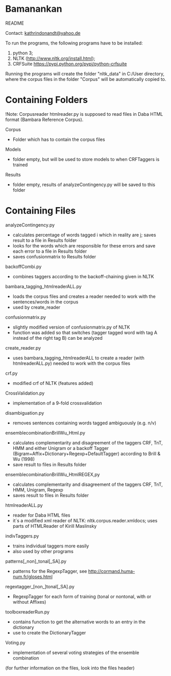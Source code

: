 # Bamanankan

README

Contact: kathrindonandt@yahoo.de

To run the programs, the following programs have to be installed:
1. python 3;
2. NLTK (http://www.nltk.org/install.html);
3. CRFSuite https://pypi.python.org/pypi/python-crfsuite

Running the programs will create the folder "nltk_data" in C:/User directory, where the corpus files in the folder "Corpus" will be automatically copied to.


Containing Folders
==================

!Note: Corpusreader htmlreader.py is supposed to read files in Daba HTML format (Bambara Reference Corpus).

Corpus
- Folder which has to contain the corpus files

Models
- folder empty, but will be used to store models to when CRFTaggers is trained

Results
- folder empty, results of analyzeContingency.py will be saved to this folder



Containing Files 
================

analyzeContingency.py 
- calculates percentage of words tagged i which in reality are j; saves result to a file in Results folder
- looks for the words which are responsible for these errors and save each error to a file in Results folder
- saves confusionmatrix to Results folder

backoffCombi.py
- combines taggers according to the backoff-chaining given in NLTK

bambara_tagging_htmlreaderALL.py
- loads the corpus files and creates a reader needed to work with the sentences/words in the corpus
- used by create_reader

confusionmatrix.py
- slightly modified version of confusionmatrix.py of NLTK
- function was added so that switches (tagger tagged word with tag A instead of the right tag B) can be analyzed

create_reader.py
- uses bambara_tagging_htmlreaderALL to create a reader (with htmlreaderALL.py) needed to work with the corpus files

crf.py
- modified crf of NLTK (features added)

CrossValidation.py
- implementation of a 9-fold crossvalidation

disambiguation.py
- removes sentences containing words tagged ambiguously (e.g. n/v)

ensemblecombinationBrillWu_Html.py
- calculates complementarity and disagreement of the taggers CRF, TnT, HMM and either Unigram or a backoff Tagger (Bigram+Affix+Dictionary+Regexp+DefaultTagger) according to Brill & Wu (1998)
- save result to files in Results folder

ensemblecombinationBrillWu_HtmlREGEX,py
- calculates complementarity and disagreement of the taggers CRF, TnT, HMM, Unigram, Regexp
- saves result to files in Results folder

htmlreaderALL.py
- reader for Daba HTML files 
- it´s a modified xml reader of NLTK: nltk.corpus.reader.xmldocs; uses parts of HTMLReader of Kirill Maslinsky

indivTaggers.py
- trains individual taggers more easily 
- also used by other programs

patterns[_non]_tonal[_SA].py
- patterns for the RegexpTagger, see http://cormand.huma-num.fr/gloses.html 

regextagger_[non_]tonal[_SA].py
- RegexpTagger for each form of training (tonal or nontonal, with or without Affixes)

toolboxreaderRun.py
- contains function to get the alternative words to an entry in the dictionary
- use to create the DictionaryTagger

Voting.py
- implementation of several voting strategies of the ensemble combination


(for further information on the files, look into the files header)






